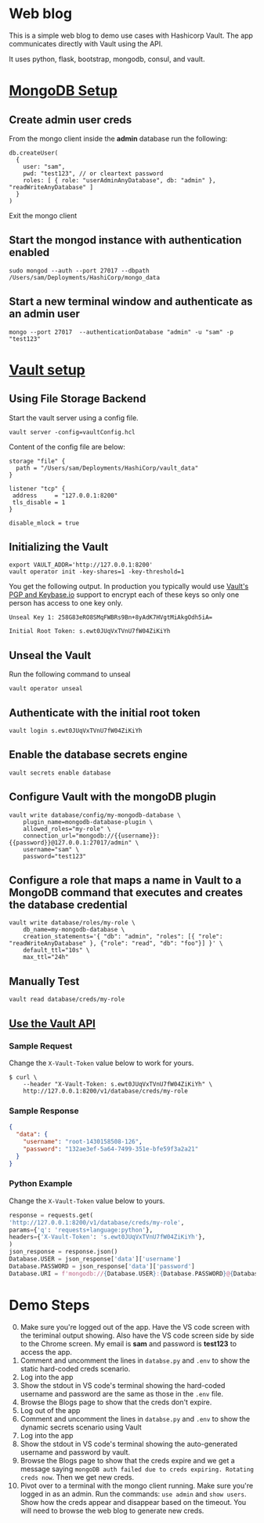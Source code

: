 Web blog
========

This is a simple web blog to demo use cases with Hashicorp Vault. The app communicates directly with Vault using the API.

It uses python, flask, bootstrap, mongodb, consul, and vault.

# [MongoDB Setup](https://docs.mongodb.com/manual/tutorial/enable-authentication/)

## Create admin user creds
From the mongo client inside the __admin__ database run the following:
```shell
db.createUser(
  {
    user: "sam",
    pwd: "test123", // or cleartext password
    roles: [ { role: "userAdminAnyDatabase", db: "admin" }, "readWriteAnyDatabase" ]
  }
)
```
Exit the mongo client
## Start the mongod instance with authentication enabled
```shell
sudo mongod --auth --port 27017 --dbpath /Users/sam/Deployments/HashiCorp/mongo_data
```

## Start a new terminal window and authenticate as an admin user
```shell
mongo --port 27017  --authenticationDatabase "admin" -u "sam" -p "test123"
```

# [Vault setup](https://www.vaultproject.io/docs/secrets/databases/mongodb.html)

## Using File Storage Backend
Start the vault server using a config file. 
```shell
vault server -config=vaultConfig.hcl
```
Content of the config file are below:
```shell
storage "file" {
  path = "/Users/sam/Deployments/HashiCorp/vault_data"
}

listener "tcp" {
 address     = "127.0.0.1:8200"
 tls_disable = 1
}

disable_mlock = true
```
## Initializing the Vault

```shell
export VAULT_ADDR='http://127.0.0.1:8200'
vault operator init -key-shares=1 -key-threshold=1
```
You get the following output. In production you typically would use [Vault's PGP and Keybase.io](https://www.vaultproject.io/docs/concepts/pgp-gpg-keybase.html) support to encrypt each of these keys so only one person has access to one key only.
```
Unseal Key 1: 258G83eRO8SMqFWBRs9Bn+8yAdK7HVgtMiAkgOdh5iA=

Initial Root Token: s.ewt0JUqVxTVnU7fW04ZiKiYh

```

## Unseal the Vault
Run the following command to unseal
```shell
vault operator unseal
```

## Authenticate with the initial root token
```shell
vault login s.ewt0JUqVxTVnU7fW04ZiKiYh
```

## Enable the database secrets engine
```shell
vault secrets enable database
```

## Configure Vault with the mongoDB plugin
```shell
vault write database/config/my-mongodb-database \
    plugin_name=mongodb-database-plugin \
    allowed_roles="my-role" \
    connection_url="mongodb://{{username}}:{{password}}@127.0.0.1:27017/admin" \
    username="sam" \
    password="test123"
```

## Configure a role that maps a name in Vault to a MongoDB command that executes and creates the database credential
```shell
vault write database/roles/my-role \
    db_name=my-mongodb-database \
    creation_statements='{ "db": "admin", "roles": [{ "role": "readWriteAnyDatabase" }, {"role": "read", "db": "foo"}] }' \
    default_ttl="10s" \
    max_ttl="24h"
```

## Manually Test
```shell
vault read database/creds/my-role
```

## [Use the Vault API](https://www.vaultproject.io/api/secret/databases/index.html#generate-credentials)
### Sample Request
Change the `X-Vault-Token` value below to work for yours.
```shell
$ curl \
    --header "X-Vault-Token: s.ewt0JUqVxTVnU7fW04ZiKiYh" \
    http://127.0.0.1:8200/v1/database/creds/my-role
```

### Sample Response
```json
{
  "data": {
    "username": "root-1430158508-126",
    "password": "132ae3ef-5a64-7499-351e-bfe59f3a2a21"
  }
}
```

### Python Example
Change the `X-Vault-Token` value below to yours.
```python
response = requests.get(
'http://127.0.0.1:8200/v1/database/creds/my-role',
params={'q': 'requests+language:python'},
headers={'X-Vault-Token': 's.ewt0JUqVxTVnU7fW04ZiKiYh'},
)
json_response = response.json()
Database.USER = json_response['data']['username']
Database.PASSWORD = json_response['data']['password']
Database.URI = f'mongodb://{Database.USER}:{Database.PASSWORD}@{Database.SERVER}:{Database.PORT}'
```

# Demo Steps

0. Make sure you're logged out of the app. Have the VS code screen with the teriminal output showing. Also have the VS code screen side by side to the Chrome screen. My email is **sam** and password is **test123** to access the app.
1. Comment and uncomment the lines in `databse.py` and `.env` to show the static hard-coded creds scenario.
2. Log into the app
3. Show the stdout in VS code's terminal showing the hard-coded username and password are the same as those in the `.env` file.
4. Browse the Blogs page to show that the creds don't expire.
5. Log out of the app
6. Comment and uncomment the lines in `databse.py` and `.env` to show the dynamic secrets scenario using Vault
7. Log into the app
8. Show the stdout in VS code's terminal showing the auto-generated username and password by vault.
9. Browse the Blogs page to show that the creds expire and we get a message saying `mongoDB auth failed due to creds expiring. Rotating creds now`. Then we get new creds.
10. Pivot over to a terminal with the mongo client running. Make sure you're logged in as an admin. Run the commands: `use admin` and `show users`. Show how the creds appear and disappear based on the timeout. You will need to browse the web blog to generate new creds.